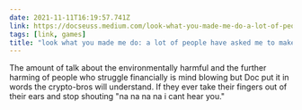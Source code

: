 ```yaml
---
date: 2021-11-11T16:19:57.741Z
link: https://docseuss.medium.com/look-what-you-made-me-do-a-lot-of-people-have-asked-me-to-make-nft-games-and-i-wont-because-i-m-29c7cfdbbb79
tags: [link, games]
title: "look what you made me do: a lot of people have asked me to make NFT games and I won’t"
---
```


The amount of talk about the environmentally harmful and the further harming of people who struggle financially is mind blowing but Doc put it in words the crypto-bros will understand. If they ever take their fingers out of their ears and stop shouting "na na na na i cant hear you."
